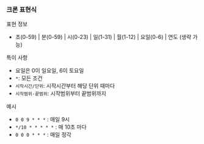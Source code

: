 ### 크론 표현식
표현 정보
- 초(0-59) | 분(0-59) | 시(0-23) | 일(1-31) | 월(1-12) | 요일(0-6) | 연도 (생략 가능)

특이 사항
- 요일은 0이 일요일, 6이 토요일
- `*`: 모든 조건
- `시작시간/단위`: 시작시간부터 해당 단위 때마다
- `시작범위-끝범위`: 시작범위부터 끝범위까지

예시
- `0 0 9 * * *` : 매일 9시 
- `*/10 * * * * *` : 매 10초 마다
- `0 0 0 * * *` : 매일 정각